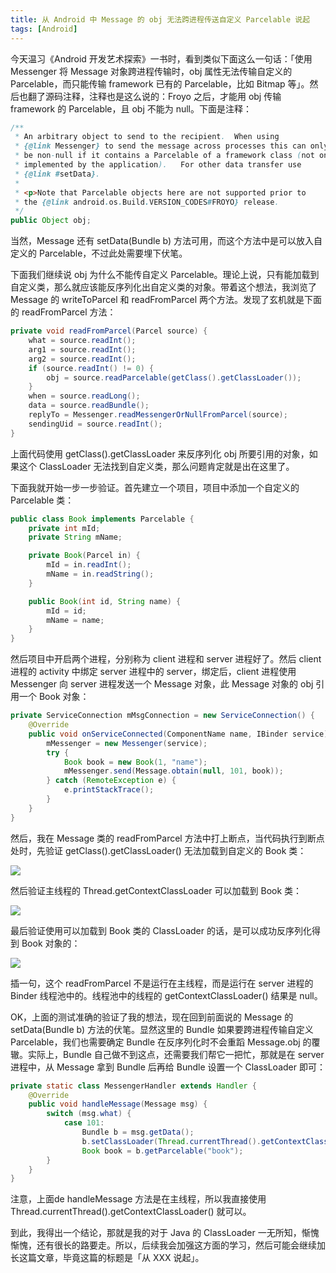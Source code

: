 ```yaml
---
title: 从 Android 中 Message 的 obj 无法跨进程传送自定义 Parcelable 说起
tags: [Android]
---
```


今天温习《Android 开发艺术探索》一书时，看到类似下面这么一句话：「使用 Messenger 将 Message 对象跨进程传输时，obj 属性无法传输自定义的 Parcelable，而只能传输 framework 已有的 Parcelable，比如 Bitmap 等」。然后也翻了源码注释，注释也是这么说的：Froyo 之后，才能用 obj 传输 framework 的 Parcelable，且 obj 不能为 null。下面是注释：

```java
/**
 * An arbitrary object to send to the recipient.  When using
 * {@link Messenger} to send the message across processes this can only
 * be non-null if it contains a Parcelable of a framework class (not one
 * implemented by the application).   For other data transfer use
 * {@link #setData}.
 *
 * <p>Note that Parcelable objects here are not supported prior to
 * the {@link android.os.Build.VERSION_CODES#FROYO} release.
 */
public Object obj;
```

当然，Message 还有 setData(Bundle b) 方法可用，而这个方法中是可以放入自定义的 Parcelable，不过此处需要埋下伏笔。

下面我们继续说 obj 为什么不能传自定义 Parcelable。理论上说，只有能加载到自定义类，那么就应该能反序列化出自定义类的对象。带着这个想法，我浏览了 Message 的 writeToParcel 和 readFromParcel 两个方法。发现了玄机就是下面的 readFromParcel 方法：

```java
private void readFromParcel(Parcel source) {
    what = source.readInt();
    arg1 = source.readInt();
    arg2 = source.readInt();
    if (source.readInt() != 0) {
        obj = source.readParcelable(getClass().getClassLoader());
    }
    when = source.readLong();
    data = source.readBundle();
    replyTo = Messenger.readMessengerOrNullFromParcel(source);
    sendingUid = source.readInt();
}
```
上面代码使用 getClass().getClassLoader 来反序列化 obj 所要引用的对象，如果这个 ClassLoader 无法找到自定义类，那么问题肯定就是出在这里了。

下面我就开始一步一步验证。首先建立一个项目，项目中添加一个自定义的 Parcelable 类：

```java
public class Book implements Parcelable {
    private int mId;
    private String mName;

    private Book(Parcel in) {
        mId = in.readInt();
        mName = in.readString();
    }

    public Book(int id, String name) {
        mId = id;
        mName = name;
    }
}
```

然后项目中开启两个进程，分别称为 client 进程和 server 进程好了。然后 client 进程的 activity 中绑定 server 进程中的 server，绑定后，client 进程使用 Messenger 向 server 进程发送一个 Message 对象，此 Message 对象的 obj 引用一个 Book 对象：

```java
private ServiceConnection mMsgConnection = new ServiceConnection() {
    @Override
    public void onServiceConnected(ComponentName name, IBinder service) {
        mMessenger = new Messenger(service);
        try {
            Book book = new Book(1, "name");
            mMessenger.send(Message.obtain(null, 101, book));
        } catch (RemoteException e) {
            e.printStackTrace();
        }
    }
}
```

然后，我在 Message 类的 readFromParcel 方法中打上断点，当代码执行到断点处时，先验证 getClass().getClassLoader() 无法加载到自定义的 Book 类：

![](http://tao93.top/images/2018/09/01/1535789126.png)

然后验证主线程的 Thread.getContextClassLoader 可以加载到 Book 类：

![](http://tao93.top/images/2018/09/01/1535789156.png)

最后验证使用可以加载到 Book 类的 ClassLoader 的话，是可以成功反序列化得到 Book 对象的：

![](http://tao93.top/images/2018/09/01/1535789190.png)

插一句，这个 readFromParcel 不是运行在主线程，而是运行在 server 进程的 Binder 线程池中的。线程池中的线程的 getContextClassLoader() 结果是 null。

OK，上面的测试准确的验证了我的想法，现在回到前面说的 Message 的 setData(Bundle b) 方法的伏笔。显然这里的 Bundle 如果要跨进程传输自定义 Parcelable，我们也需要确定 Bundle 在反序列化时不会重蹈 Message.obj 的覆辙。实际上，Bundle 自己做不到这点，还需要我们帮它一把忙，那就是在 server 进程中，从 Message 拿到 Bundle 后再给 Bundle 设置一个 ClassLoader 即可：

```java
private static class MessengerHandler extends Handler {
    @Override
    public void handleMessage(Message msg) {
        switch (msg.what) {
            case 101:
                Bundle b = msg.getData();
                b.setClassLoader(Thread.currentThread().getContextClassLoader());
                Book book = b.getParcelable("book");
        }
    }
}
```

注意，上面de  handleMessage 方法是在主线程，所以我直接使用 Thread.currentThread().getContextClassLoader() 就可以。

到此，我得出一个结论，那就是我的对于 Java 的 ClassLoader 一无所知，惭愧惭愧，还有很长的路要走。所以，后续我会加强这方面的学习，然后可能会继续加长这篇文章，毕竟这篇的标题是「从 XXX 说起」。
